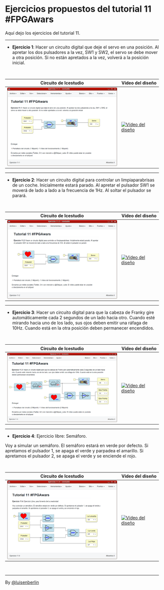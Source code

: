 # Ejercicios propuestos del tutorial 11 #FPGAwars

Aquí dejo los ejercicios del tutorial 11.

---

* **Ejercicio 1**: Hacer un circuito digital que deje el servo en una posición. Al apretar los dos pulsadores a la vez, SW1 y SW2, el servo se debe mover a otra posición. Si no están apretados a la vez, volverá a la posición inicial.
<br/>

| Circuito de Icestudio | Vídeo del diseño |
|--|--|
|<img src="./Ejercicio-11-1.png" alt="Circuito de Icestudio" width="400"/> | [![Vídeo del diseño](https://img.youtube.com/vi/bPQcE9eO1-g/0.jpg)](https://www.youtube.com/watch?v=embed/bPQcE9eO1-g) |

---

* **Ejercicio 2**: Hacer un circuito digital para controlar un limpiaparabrisas de un coche. Inicialmente estará parado. Al apretar el pulsador SW1 se moverá de lado a lado a la frecuencia de 1Hz. Al soltar el pulsador se parará.
<br/>

| Circuito de Icestudio | Vídeo del diseño |
|--|--|
|<img src="./Ejercicio-11-2.png" alt="Circuito de Icestudio" width="400"/> | [![Vídeo del diseño](https://img.youtube.com/vi/gFq4Q-x0ESs/0.jpg)](https://www.youtube.com/watch?v=embed/gFq4Q-x0ESs) |

---

* **Ejercicio 3**: Hacer un circuito digital para que la cabeza de Franky gire automáticamente cada 2 segundos de un lado hacia otro. Cuando esté mirando hacia uno de los lado, sus ojos deben emitir una ráfaga de 10Hz. Cuando está en la otra posición deben permanecer encendidos.
<br/>

| Circuito de Icestudio | Vídeo del diseño |
|--|--|
|<img src="./Ejercicio-11-3.png" alt="Circuito de Icestudio" width="400"/> | [![Vídeo del diseño](https://img.youtube.com/vi/eA1E45lQnqo/0.jpg)](https://www.youtube.com/watch?v=embed/eA1E45lQnqo) |

---

* **Ejercicio 4**: Ejercicio libre: Semáforo.

Voy a simular un semáforo. El semáforo estará en verde por defecto.
Si apretamos el pulsador 1, se apaga el verde y parpadea el amarillo.
Si apretamos el pulsador 2, se apaga el verde y se enciende el rojo.

<br/>

| Circuito de Icestudio | Vídeo del diseño |
|--|--|
|<img src="./Ejercicio-11-4.png" alt="Circuito de Icestudio" width="400"/> | [![Vídeo del diseño](https://img.youtube.com/vi/58lYaxNCc08/0.jpg)](https://www.youtube.com/watch?v=embed/58lYaxNCc08) |

<br/>

---

By [@luisenberlin](http://twitter.com/luisenberlin)

